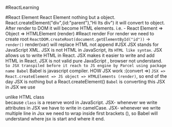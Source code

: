 #ReactLearning

#React Element 
    React Element nothing but a object. 
    React.createElement("div",{id:"parent"},"Hi Its div") it will convert to object.
    After render to DOM it will become HTML elements.
    i.e. - React Element => Object => HTMLElement (render)
#React render
    For render we need to create root `ReactDOM.createRoot(document.getElementById("id"))` -> `render()`
    render(var) will replace HTML not append
#JSX
    JSX stands for JavaScript XML.
    JSX is not HTML in JavaScript, its `HTML like syntax`.
    JSX allows us to write HTML in React.
    JSX makes it easier to write and add HTML in React.
    JSX is not valid pure JavaScript , browser not understand. 
       ` So JSX transpiled before it reach to JS engine by Parcel using package name Babel`
       Babel is javascript compiler.
    HOW JSX work :(convert =>)
        `JSX => React.createElement => JS object => HTMLElements (render)`, so end of the day JSX is nothing but a React.createElement()
        `Babel` is converting this JSX
    in JSX we use <div className=""> unlike HTML class <div class=""></div>
        because `class` is a reserve word in JavaScript.
    JSX- whenever we write attributes in JSX we have to write in camelCase.
    JSX- whenever we write multiple line in Jsx we need to wrap inside first brackets (), so Babel will understand where jsx is start and where it end.
